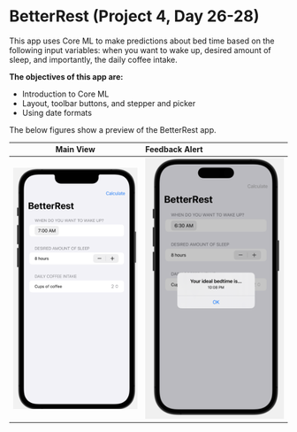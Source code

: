 #  BetterRest (Project 4, Day 26-28)

This app uses Core ML to make predictions about bed time based on the following input variables: when you want to wake up, desired amount of sleep, and importantly, the daily coffee intake.

**The objectives of this app are:**
- Introduction to Core ML
- Layout, toolbar buttons, and stepper and picker
- Using date formats

The below figures show a preview of the BetterRest app.

Main View              |  Feedback Alert      
:---------------------:|:--------------------------
![](./Images/main.png) | ![](./Images/feedback.png) 